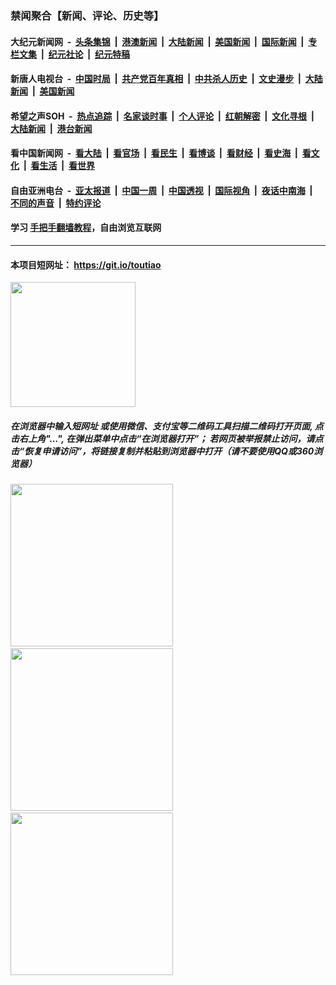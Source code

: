 ### 禁闻聚合【新闻、评论、历史等】

#### 大纪元新闻网 &nbsp;-&nbsp; [头条集锦](indexes/E头条集锦.md?t=02251002) &nbsp;|&nbsp; [港澳新闻](indexes/E港澳新闻.md?t=02251002)  &nbsp;|&nbsp; [大陆新闻](indexes/E大陆新闻.md?t=02251002) &nbsp;|&nbsp; [美国新闻](indexes/E美国新闻.md?t=02251002) &nbsp;|&nbsp; [国际新闻](indexes/E国际新闻.md?t=02251002) &nbsp;|&nbsp; [专栏文集](indexes/E专栏文集.md?t=02251002) &nbsp;|&nbsp; [纪元社论](indexes/E纪元社论.md?t=02251002) &nbsp;|&nbsp; [纪元特稿](indexes/E纪元特稿.md?t=02251002) 

#### 新唐人电视台 &nbsp;-&nbsp; [中国时局](indexes/N中国时局.md?t=02251002) &nbsp;|&nbsp; [共产党百年真相](indexes/N共产党百年真相.md?t=02251002) &nbsp;|&nbsp; [中共杀人历史](indexes/N中共杀人历史.md?t=02251002) &nbsp;|&nbsp; [文史漫步](indexes/N文史漫步.md?t=02251002) &nbsp;|&nbsp; [大陆新闻](indexes/N大陆新闻.md?t=02251002) &nbsp;|&nbsp; [美国新闻](indexes/N美国新闻.md?t=02251002)

#### 希望之声SOH &nbsp;-&nbsp; [热点追踪](indexes/H热点追踪.md?t=02251002) &nbsp;|&nbsp; [名家谈时事](indexes/H名家谈时事.md?t=02251002) &nbsp;|&nbsp; [个人评论](indexes/H个人评论.md?t=02251002)  &nbsp;|&nbsp; [红朝解密](indexes/H红朝解密.md?t=02251002) &nbsp;|&nbsp; [文化寻根](indexes/H文化寻根.md?t=02251002) &nbsp;|&nbsp; [大陆新闻](indexes/H大陆新闻.md?t=02251002) &nbsp;|&nbsp; [港台新闻](indexes/H港台新闻.md?t=02251002)

#### 看中国新闻网 &nbsp;-&nbsp; [看大陆](indexes/S看大陆.md?t=02251002) &nbsp;|&nbsp; [看官场](indexes/S看官场.md?t=02251002) &nbsp;|&nbsp; [看民生](indexes/S看民生.md?t=02251002)  &nbsp;|&nbsp; [看博谈](indexes/S看博谈.md?t=02251002) &nbsp;|&nbsp; [看财经](indexes/S看财经.md?t=02251002) &nbsp;|&nbsp; [看史海](indexes/S看史海.md?t=02251002) &nbsp;|&nbsp; [看文化](indexes/S看文化.md?t=02251002) &nbsp;|&nbsp; [看生活](indexes/S看生活.md?t=02251002) &nbsp;|&nbsp; [看世界](indexes/S看世界.md?t=02251002)

#### 自由亚洲电台 &nbsp;-&nbsp; [亚太报道](indexes/R亚太报道.md?t=02251002) &nbsp;|&nbsp; [中国一周](indexes/R中国一周.md?t=02251002) &nbsp;|&nbsp; [中国透视](indexes/R中国透视.md?t=02251002)  &nbsp;|&nbsp; [国际视角](indexes/R国际视角.md?t=02251002) &nbsp;|&nbsp; [夜话中南海](indexes/R夜话中南海.md?t=02251002) &nbsp;|&nbsp; [不同的声音](indexes/R不同的声音.md?t=02251002) &nbsp;|&nbsp; [特约评论](indexes/R特约评论.md?t=02251002)

#### 学习 [手把手翻墙教程](https://github.com/gfw-breaker/guides/wiki)，自由浏览互联网

----

#### 本项目短网址： https://git.io/toutiao
<img src="https://raw.githubusercontent.com/gfw-breaker/banned-news/master/scripts/img/qr.png" width="200px"/>  

##### 在浏览器中输入短网址 或使用微信、支付宝等二维码工具扫描二维码打开页面, 点击右上角"...", 在弹出菜单中点击“在浏览器打开”； 若网页被举报禁止访问，请点击“恢复申请访问”，将链接复制并粘贴到浏览器中打开（请不要使用QQ或360浏览器）

<img src="https://raw.githubusercontent.com/gfw-breaker/banned-news/master/scripts/img/1.png" width="260px"/> &nbsp; <img src="https://raw.githubusercontent.com/gfw-breaker/banned-news/master/scripts/img/2.png" width="260px"/> &nbsp; <img src="https://raw.githubusercontent.com/gfw-breaker/banned-news/master/scripts/img/3.png" width="260px"/>
